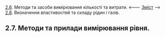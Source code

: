 [2.6](2_6.md). Методи та засоби вимірювання кількості та витрати. <--- [Зміст](README.md) --> [2.8](2_8.md). Визначення властивостей та складу рідин і газів.

## 2.7. Методи та прилади вимірювання рівня. 